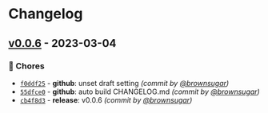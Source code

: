 # Changelog

## [v0.0.6] - 2023-03-04
### :wrench: Chores
- [`f0ddf25`](https://github.com/brownsugar/kart-patcher/commit/f0ddf2538879efc28041c9ab97283edf0ba42666) - **github**: unset draft setting *(commit by [@brownsugar](https://github.com/brownsugar))*
- [`55dfce0`](https://github.com/brownsugar/kart-patcher/commit/55dfce05458fbcfe9a25a1e82850f69da6c5f45e) - **github**: auto build CHANGELOG.md *(commit by [@brownsugar](https://github.com/brownsugar))*
- [`cb4f8d3`](https://github.com/brownsugar/kart-patcher/commit/cb4f8d324872c47b3d83fa5068efb68c522a28fb) - **release**: v0.0.6 *(commit by [@brownsugar](https://github.com/brownsugar))*


[v0.0.6]: https://github.com/brownsugar/kart-patcher/compare/v0.0.5...v0.0.6